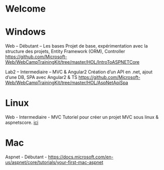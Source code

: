 # Welcome 


# Windows

Web – Débutant – Les bases Projet de base, expérimentation avec la structure des projets, Entity Framework (ORM), Controller 
https://github.com/Microsoft-Web/WebCampTrainingKit/tree/master/HOL/IntroToASPNETCore 

Lab2 – Intermediaire – MVC & Angular2 Création d’un API en .net, ajout d’une DB, SPA avec Angular2 & TS
https://github.com/Microsoft-Web/WebCampTrainingKit/tree/master/HOL/AspNetApiSpa

# Linux

Web - Intermediaire - MVC Tutoriel pour créer un projet MVC sous linux & aspnetscore. [ici](linux.md)

# Mac

Aspnet - Débutant - https://docs.microsoft.com/en-us/aspnet/core/tutorials/your-first-mac-aspnet
